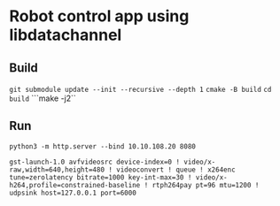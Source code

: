 # Robot control app using libdatachannel

## Build

```git submodule update --init --recursive --depth 1```
```cmake -B build```
```cd build```
```make -j2``

## Run

```python3 -m http.server --bind 10.10.108.20 8080```

```gst-launch-1.0 avfvideosrc device-index=0 ! video/x-raw,width=640,height=480 ! videoconvert ! queue ! x264enc tune=zerolatency bitrate=1000 key-int-max=30 ! video/x-h264,profile=constrained-baseline ! rtph264pay pt=96 mtu=1200 ! udpsink host=127.0.0.1 port=6000```
